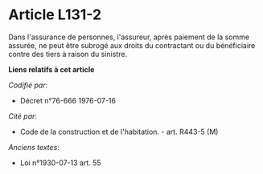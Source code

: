# Article L131-2

Dans l'assurance de personnes, l'assureur, après paiement de la somme assurée, ne peut être subrogé aux droits du contractant
ou du bénéficiaire contre des tiers à raison du sinistre.

**Liens relatifs à cet article**

_Codifié par_:

  - Décret n°76-666 1976-07-16

_Cité par_:

  - Code de la construction et de l'habitation. - art. R443-5 (M)

_Anciens textes_:

  - Loi n°1930-07-13 art. 55
